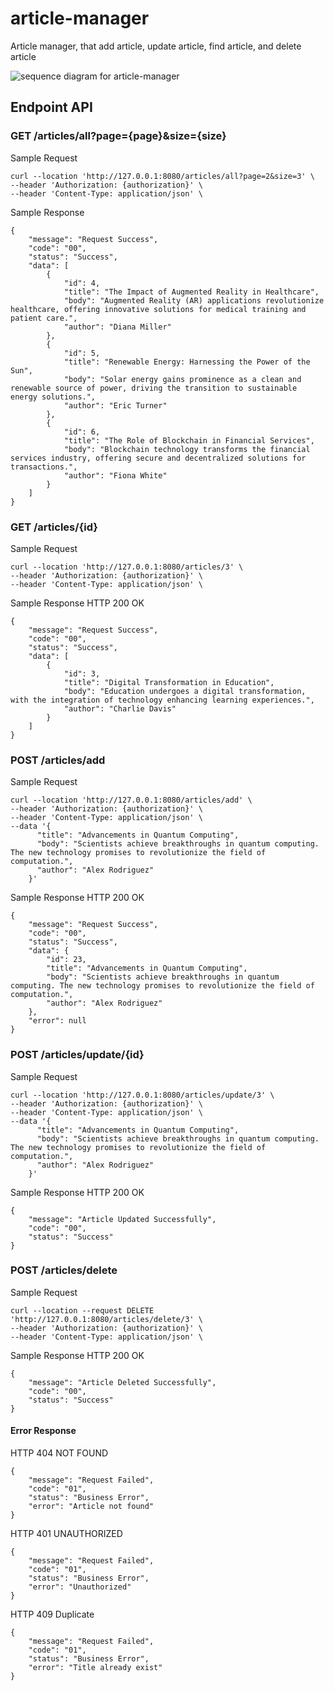 # article-manager
Article manager, that add article, update article, find article, and delete article

![sequence diagram for article-manager](https://raw.githubusercontent.com/mariobgsp/article-manager/main/article-manager.png)

## Endpoint API
### GET /articles/all?page={page}&size={size} 
Sample Request
```
curl --location 'http://127.0.0.1:8080/articles/all?page=2&size=3' \
--header 'Authorization: {authorization}' \
--header 'Content-Type: application/json' \
```

Sample Response
```
{
    "message": "Request Success",
    "code": "00",
    "status": "Success",
    "data": [
        {
            "id": 4,
            "title": "The Impact of Augmented Reality in Healthcare",
            "body": "Augmented Reality (AR) applications revolutionize healthcare, offering innovative solutions for medical training and patient care.",
            "author": "Diana Miller"
        },
        {
            "id": 5,
            "title": "Renewable Energy: Harnessing the Power of the Sun",
            "body": "Solar energy gains prominence as a clean and renewable source of power, driving the transition to sustainable energy solutions.",
            "author": "Eric Turner"
        },
        {
            "id": 6,
            "title": "The Role of Blockchain in Financial Services",
            "body": "Blockchain technology transforms the financial services industry, offering secure and decentralized solutions for transactions.",
            "author": "Fiona White"
        }
    ]
}
```

### GET /articles/{id}

Sample Request
```
curl --location 'http://127.0.0.1:8080/articles/3' \
--header 'Authorization: {authorization}' \
--header 'Content-Type: application/json' \
```

Sample Response
HTTP 200 OK
```
{
    "message": "Request Success",
    "code": "00",
    "status": "Success",
    "data": [
        {
            "id": 3,
            "title": "Digital Transformation in Education",
            "body": "Education undergoes a digital transformation, with the integration of technology enhancing learning experiences.",
            "author": "Charlie Davis"
        }
    ]
}
```

### POST /articles/add
Sample Request
```
curl --location 'http://127.0.0.1:8080/articles/add' \
--header 'Authorization: {authorization}' \
--header 'Content-Type: application/json' \
--data '{
      "title": "Advancements in Quantum Computing",
      "body": "Scientists achieve breakthroughs in quantum computing. The new technology promises to revolutionize the field of computation.",
      "author": "Alex Rodriguez"
    }'
```
Sample Response
HTTP 200 OK
```
{
    "message": "Request Success",
    "code": "00",
    "status": "Success",
    "data": {
        "id": 23,
        "title": "Advancements in Quantum Computing",
        "body": "Scientists achieve breakthroughs in quantum computing. The new technology promises to revolutionize the field of computation.",
        "author": "Alex Rodriguez"
    },
    "error": null
}
```

### POST /articles/update/{id}
Sample Request
```
curl --location 'http://127.0.0.1:8080/articles/update/3' \
--header 'Authorization: {authorization}' \
--header 'Content-Type: application/json' \
--data '{
      "title": "Advancements in Quantum Computing",
      "body": "Scientists achieve breakthroughs in quantum computing. The new technology promises to revolutionize the field of computation.",
      "author": "Alex Rodriguez"
    }'
```
Sample Response
HTTP 200 OK
```
{
    "message": "Article Updated Successfully",
    "code": "00",
    "status": "Success"
}
```

### POST /articles/delete
Sample Request
```
curl --location --request DELETE 'http://127.0.0.1:8080/articles/delete/3' \
--header 'Authorization: {authorization}' \
--header 'Content-Type: application/json' \
```
Sample Response
HTTP 200 OK
```
{
    "message": "Article Deleted Successfully",
    "code": "00",
    "status": "Success"
}
```

#### Error Response
HTTP 404 NOT FOUND
```
{
    "message": "Request Failed",
    "code": "01",
    "status": "Business Error",
    "error": "Article not found"
}
```
HTTP 401 UNAUTHORIZED
```
{
    "message": "Request Failed",
    "code": "01",
    "status": "Business Error",
    "error": "Unauthorized"
}
```
HTTP 409 Duplicate
```
{
    "message": "Request Failed",
    "code": "01",
    "status": "Business Error",
    "error": "Title already exist"
}
```

